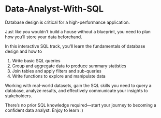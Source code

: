 # Data-Analyst-With-SQL
Database design is critical for a high-performance application. 

Just like you wouldn't build a house without a blueprint, you need to plan how you’ll store your data beforehand. 

In this interactive SQL track, you'll learn the fundamentals of database design and how to


1. Write basic SQL queries
3. Group and aggregate data to produce summary statistics
4. Join tables and apply filters and sub-queries
5. Write functions to explore and manipulate data

Working with real-world datasets, gain the SQL skills you need to query a database, analyze results, and effectively communicate your insights to stakeholders. 

There’s no prior SQL knowledge required—start your journey to becoming a confident data analyst. Enjoy to learn :)
